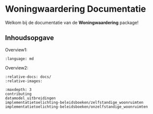# Woningwaardering Documentatie

Welkom bij de documentatie van de **Woningwaardering** package!

## Inhoudsopgave

Overview1:
```{literalinclude} ../README.md
:language: md
```

Overview2:
```{include} ../README.md
:relative-docs: docs/
:relative-images:
```

```{toctree}
:maxdepth: 3
contributing
datamodel_uitbreidingen
implementatietoelichting-beleidsboeken/zelfstandige_woonruimten
implementatietoelichting-beleidsboeken/onzelfstandige_woonruimten
```
